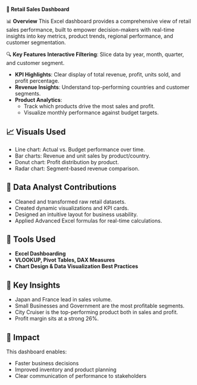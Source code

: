 **🛒 Retail Sales Dashboard**

📊 **Overview**
This Excel dashboard provides a comprehensive view of retail sales performance, built to empower decision-makers with real-time insights into key metrics, product trends, regional performance, and customer segmentation.

🔍 **Key Features**
**Interactive Filtering**: Slice data by year, month, quarter, and customer segment.
- **KPI Highlights**: Clear display of total revenue, profit, units sold, and profit percentage.
- **Revenue Insights**: Understand top-performing countries and customer segments.
- **Product Analytics**:
  - Track which products drive the most sales and profit.
  - Visualize monthly performance against budget targets.

## 📈 Visuals Used
- Line chart: Actual vs. Budget performance over time.
- Bar charts: Revenue and unit sales by product/country.
- Donut chart: Profit distribution by product.
- Radar chart: Segment-based revenue comparison.

## 🧠 Data Analyst Contributions
- Cleaned and transformed raw retail datasets.
- Created dynamic visualizations and KPI cards.
- Designed an intuitive layout for business usability.
- Applied Advanced Excel formulas for real-time calculations.

## 🧩 Tools Used
- **Excel Dashboarding**
- **VLOOKUP, Pivot Tables, DAX Measures**
- **Chart Design & Data Visualization Best Practices**

## 📌 Key Insights
- Japan and France lead in sales volume.
- Small Businesses and Government are the most profitable segments.
- City Cruiser is the top-performing product both in sales and profit.
- Profit margin sits at a strong 26%.

## 🚀 Impact
This dashboard enables:
- Faster business decisions
- Improved inventory and product planning
- Clear communication of performance to stakeholders



